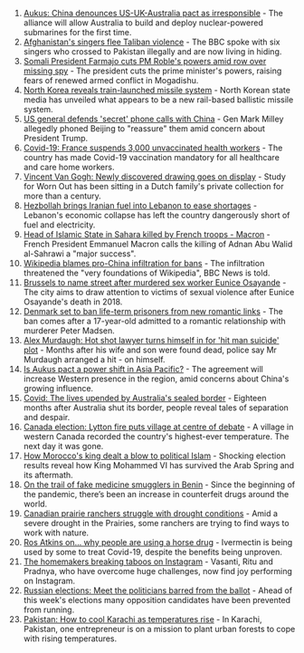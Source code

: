 1. [Aukus: China denounces US-UK-Australia pact as irresponsible](https://www.bbc.co.uk/news/world-58582573?at_medium=RSS&at_campaign=KARANGA) - The alliance will allow Australia to build and deploy nuclear-powered submarines for the first time.
2. [Afghanistan's singers flee Taliban violence](https://www.bbc.co.uk/news/world-asia-58583217?at_medium=RSS&at_campaign=KARANGA) - The BBC spoke with six singers who crossed to Pakistan illegally and are now living in hiding.
3. [Somali President Farmajo cuts PM Roble's powers amid row over missing spy](https://www.bbc.co.uk/news/world-africa-58584625?at_medium=RSS&at_campaign=KARANGA) - The president cuts the prime minister's powers, raising fears of renewed armed conflict in Mogadishu.
4. [North Korea reveals train-launched missile system](https://www.bbc.co.uk/news/world-58588272?at_medium=RSS&at_campaign=KARANGA) - North Korean state media has unveiled what appears to be a new rail-based ballistic missile system.
5. [US general defends 'secret' phone calls with China](https://www.bbc.co.uk/news/world-us-canada-58581296?at_medium=RSS&at_campaign=KARANGA) - Gen Mark Milley allegedly phoned Beijing to "reassure" them amid concern about President Trump.
6. [Covid-19: France suspends 3,000 unvaccinated health workers](https://www.bbc.co.uk/news/world-europe-58581682?at_medium=RSS&at_campaign=KARANGA) - The country has made Covid-19 vaccination mandatory for all healthcare and care home workers.
7. [Vincent Van Gogh: Newly discovered drawing goes on display](https://www.bbc.co.uk/news/entertainment-arts-58586492?at_medium=RSS&at_campaign=KARANGA) - Study for Worn Out has been sitting in a Dutch family's private collection for more than a century.
8. [Hezbollah brings Iranian fuel into Lebanon to ease shortages](https://www.bbc.co.uk/news/world-middle-east-58583008?at_medium=RSS&at_campaign=KARANGA) - Lebanon's economic collapse has left the country dangerously short of fuel and electricity.
9. [Head of Islamic State in Sahara killed by French troops - Macron](https://www.bbc.co.uk/news/world-africa-58581122?at_medium=RSS&at_campaign=KARANGA) - French President Emmanuel Macron calls the killing of Adnan Abu Walid al-Sahrawi a "major success".
10. [Wikipedia blames pro-China infiltration for bans](https://www.bbc.co.uk/news/technology-58559412?at_medium=RSS&at_campaign=KARANGA) - The infiltration threatened the "very foundations of Wikipedia", BBC News is told.
11. [Brussels to name street after murdered sex worker Eunice Osayande](https://www.bbc.co.uk/news/world-europe-58585993?at_medium=RSS&at_campaign=KARANGA) - The city aims to draw attention to victims of sexual violence after Eunice Osayande's death in 2018.
12. [Denmark set to ban life-term prisoners from new romantic links](https://www.bbc.co.uk/news/world-europe-58582599?at_medium=RSS&at_campaign=KARANGA) - The ban comes after a 17-year-old admitted to a romantic relationship with murderer Peter Madsen.
13. [Alex Murdaugh: Hot shot lawyer turns himself in for 'hit man suicide' plot](https://www.bbc.co.uk/news/world-us-canada-58577936?at_medium=RSS&at_campaign=KARANGA) - Months after his wife and son were found dead, police say Mr Murdaugh arranged a hit - on himself.
14. [Is Aukus pact a power shift in Asia Pacific?](https://www.bbc.co.uk/news/world-asia-58540808?at_medium=RSS&at_campaign=KARANGA) - The agreement will increase Western presence in the region, amid concerns about China's growing influence.
15. [Covid: The lives upended by Australia's sealed border](https://www.bbc.co.uk/news/world-australia-58540905?at_medium=RSS&at_campaign=KARANGA) - Eighteen months after Australia shut its border, people reveal tales of separation and despair.
16. [Canada election: Lytton fire puts village at centre of debate](https://www.bbc.co.uk/news/world-us-canada-58549880?at_medium=RSS&at_campaign=KARANGA) - A village in western Canada recorded the country's highest-ever temperature. The next day it was gone.
17. [How Morocco's king dealt a blow to political Islam](https://www.bbc.co.uk/news/world-africa-58571178?at_medium=RSS&at_campaign=KARANGA) - Shocking election results reveal how King Mohammed VI has survived the Arab Spring and its aftermath.
18. [On the trail of fake medicine smugglers in Benin](https://www.bbc.co.uk/news/world-africa-58577421?at_medium=RSS&at_campaign=KARANGA) - Since the beginning of the pandemic, there’s been an increase in counterfeit drugs around the world.
19. [Canadian prairie ranchers struggle with drought conditions](https://www.bbc.co.uk/news/world-us-canada-58573877?at_medium=RSS&at_campaign=KARANGA) - Amid a severe drought in the Prairies, some ranchers are trying to find ways to work with nature.
20. [Ros Atkins on... why people are using a horse drug](https://www.bbc.co.uk/news/world-58569849?at_medium=RSS&at_campaign=KARANGA) - Ivermectin is being used by some to treat Covid-19, despite the benefits being unproven.
21. [The homemakers breaking taboos on Instagram](https://www.bbc.co.uk/news/world-asia-india-58543401?at_medium=RSS&at_campaign=KARANGA) - Vasanti, Ritu and Pradnya, who have overcome huge challenges, now find joy performing on Instagram.
22. [Russian elections: Meet the politicians barred from the ballot](https://www.bbc.co.uk/news/world-europe-58557994?at_medium=RSS&at_campaign=KARANGA) - Ahead of this week's elections many opposition candidates have been prevented from running.
23. [Pakistan: How to cool Karachi as temperatures rise](https://www.bbc.co.uk/news/world-asia-58557995?at_medium=RSS&at_campaign=KARANGA) - In Karachi, Pakistan, one entrepreneur is on a mission to plant urban forests to cope with rising temperatures.
